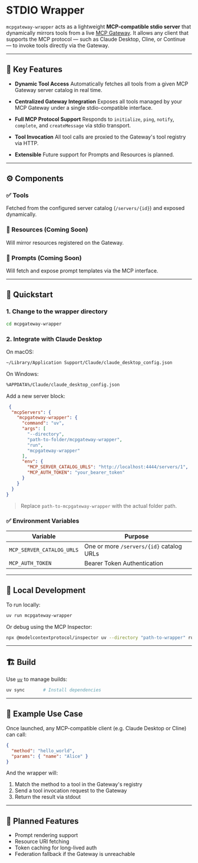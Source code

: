 # STDIO Wrapper

`mcpgateway-wrapper` acts as a lightweight **MCP-compatible stdio server** that dynamically mirrors tools from a live [MCP Gateway](../overview/index.md). It allows any client that supports the MCP protocol — such as Claude Desktop, Cline, or Continue — to invoke tools directly via the Gateway.

---

## 🔑 Key Features

- **Dynamic Tool Access**
  Automatically fetches all tools from a given MCP Gateway server catalog in real time.

- **Centralized Gateway Integration**
  Exposes all tools managed by your MCP Gateway under a single stdio-compatible interface.

- **Full MCP Protocol Support**
  Responds to `initialize`, `ping`, `notify`, `complete`, and `createMessage` via stdio transport.

- **Tool Invocation**
  All tool calls are proxied to the Gateway's tool registry via HTTP.

- **Extensible**
  Future support for Prompts and Resources is planned.

---

## ⚙️ Components

### ✅ Tools
Fetched from the configured server catalog (`/servers/{id}`) and exposed dynamically.

### 🚧 Resources (Coming Soon)
Will mirror resources registered on the Gateway.

### 🚧 Prompts (Coming Soon)
Will fetch and expose prompt templates via the MCP interface.

---

## 🚀 Quickstart

### 1. Change to the wrapper directory

```bash
cd mcpgateway-wrapper
```

### 2. Integrate with Claude Desktop

On macOS:

```bash
~/Library/Application Support/Claude/claude_desktop_config.json
```

On Windows:

```bash
%APPDATA%/Claude/claude_desktop_config.json
```

Add a new server block:

```json
 {
  "mcpServers": {
    "mcpgateway-wrapper": {
      "command": "uv",
      "args": [
        "--directory",
        "path-to-folder/mcpgateway-wrapper",
        "run",
        "mcpgateway-wrapper"
      ],
      "env": {
        "MCP_SERVER_CATALOG_URLS": "http://localhost:4444/servers/1",
        "MCP_AUTH_TOKEN": "your_bearer_token"
      }
    }
  }
}
```


> Replace `path-to-mcpgateway-wrapper` with the actual folder path.

### ✅ Environment Variables

| Variable                  | Purpose                                            |
| ------------------------- | -------------------------------------------------- |
| `MCP_SERVER_CATALOG_URLS` | One or more `/servers/{id}` catalog URLs           |
| `MCP_AUTH_TOKEN`          | Bearer Token Authentication                        |


---

## 🐍 Local Development

To run locally:

```bash
uv run mcpgateway-wrapper
```

Or debug using the MCP Inspector:

```bash
npx @modelcontextprotocol/inspector uv --directory "path-to-wrapper" run mcpgateway-wrapper
```

---

## 🏗 Build

Use [`uv`](https://github.com/astral-sh/uv) to manage builds:

```bash
uv sync       # Install dependencies
```

---

## 📝 Example Use Case

Once launched, any MCP-compatible client (e.g. Claude Desktop or Cline) can call:

```json
{
  "method": "hello_world",
  "params": { "name": "Alice" }
}
```

And the wrapper will:

1. Match the method to a tool in the Gateway's registry
2. Send a tool invocation request to the Gateway
3. Return the result via stdout

---

## 🔮 Planned Features

* Prompt rendering support
* Resource URI fetching
* Token caching for long-lived auth
* Federation fallback if the Gateway is unreachable
